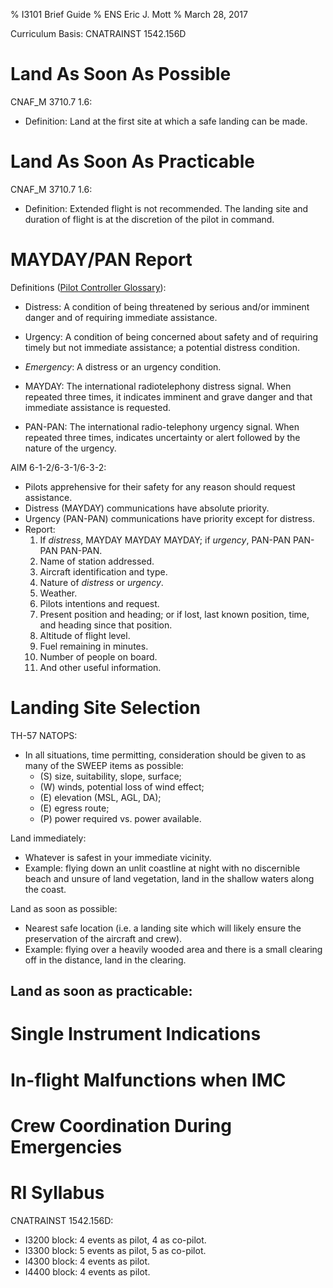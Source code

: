 % I3101 Brief Guide
% ENS Eric J. Mott
% March 28, 2017

Curriculum Basis: CNATRAINST 1542.156D

Land As Soon As Possible
========================

CNAF_M 3710.7 1.6:

- Definition: Land at the first site at which a safe landing can be made.

Land As Soon As Practicable
===========================

CNAF_M 3710.7 1.6:

- Definition: Extended flight is not recommended. The landing site and duration
  of flight is at the discretion of the pilot in command.

MAYDAY/PAN Report
=================

Definitions ([Pilot Controller Glossary][1]):

- Distress: A condition of being threatened by serious and/or imminent danger
  and of requiring immediate assistance.

- Urgency: A condition of being concerned about safety and of requiring timely
  but not immediate assistance; a potential distress condition.

- *Emergency*: A distress or an urgency condition.

- MAYDAY: The international radiotelephony distress signal. When repeated three
  times, it indicates imminent and grave danger and that immediate assistance is
  requested.

- PAN-PAN: The international radio-telephony urgency signal. When repeated three
  times, indicates uncertainty or alert followed by the nature of the urgency.

AIM 6-1-2/6-3-1/6-3-2:

- Pilots apprehensive for their safety for any reason should request assistance.
- Distress (MAYDAY) communications have absolute priority.
- Urgency (PAN-PAN) communications have priority except for distress.
- Report:
  1. If *distress*, MAYDAY MAYDAY MAYDAY; if *urgency*, PAN-PAN PAN-PAN PAN-PAN.
  2. Name of station addressed.
  3. Aircraft identification and type.
  4. Nature of *distress* or *urgency*.
  5. Weather.
  6. Pilots intentions and request.
  7. Present position and heading; or if lost, last known position, time, and
     heading since that position.
  8. Altitude of flight level.
  9. Fuel remaining in minutes.
  10. Number of people on board.
  11. And other useful information.

[1]: https://www.faa.gov/air_traffic/publications/media/pcg.pdf

Landing Site Selection
======================

TH-57 NATOPS:

- In all situations, time permitting, consideration should be given to as many
  of the SWEEP items as possible:
  - (S) size, suitability, slope, surface;
  - (W) winds, potential loss of wind effect;
  - (E) elevation (MSL, AGL, DA);
  - (E) egress route;
  - (P) power required vs. power available.

Land immediately:
  - Whatever is safest in your immediate vicinity.
  - Example: flying down an unlit coastline at night with no discernible
    beach and unsure of land vegetation, land in the shallow waters along the
    coast.

Land as soon as possible:
  - Nearest safe location (i.e. a landing site which will likely ensure the
    preservation of the aircraft and crew).
  - Example: flying over a heavily wooded area and there is a small clearing off
    in the distance, land in the clearing.

Land as soon as practicable:
  -

Single Instrument Indications
=============================

In-flight Malfunctions when IMC
===============================

Crew Coordination During Emergencies
====================================

RI Syllabus
===========

CNATRAINST 1542.156D:

- I3200 block: 4 events as pilot, 4 as co-pilot.
- I3300 block: 5 events as pilot, 5 as co-pilot.
- I4300 block: 4 events as pilot.
- I4400 block: 4 events as pilot.
